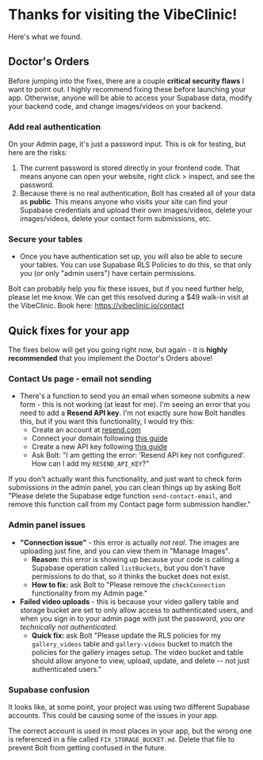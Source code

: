 # Thanks for visiting the VibeClinic!
Here's what we found.

## Doctor's Orders
Before jumping into the fixes, there are a couple **critical security flaws** I want to point out. I highly recommend fixing these before launching your app. Otherwise, anyone will be able to access your Supabase data, modify your backend code, and change images/videos on your backend.

### Add real authentication
On your Admin page, it's just a password input. This is ok for testing, but here are the risks:

1. The current password is stored directly in your frontend code. That means anyone can open your website, right click > inspect, and see the password.
2. Because there is no real authentication, Bolt has created all of your data as **public**. This means anyone who visits your site can find your Supabase credentials and upload their own images/videos, delete your images/videos, delete your contact form submissions, etc.

### Secure your tables
- Once you have authentication set up, you will also be able to secure your tables. You can use Supabase RLS Policies to do this, so that only you (or only "admin users") have certain permissions.

Bolt can probably help you fix these issues, but if you need further help, please let me know. We can get this resolved during a $49 walk-in visit at the VibeClinic. Book here: https://vibeclinic.io/contact

## Quick fixes for your app
The fixes below will get you going right now, but again - it is **highly recommended** that you implement the Doctor's Orders above!

### Contact Us page - email not sending
- There's a function to send you an email when someone submits a new form - this is not working (at least for me). I'm seeing an error that you need to add a **Resend API key**. I'm not exactly sure how Bolt handles this, but if you want this functionality, I would try this:
  - Create an account at [resend.com](https://resend.com/)
  - Connect your domain following [this guide](https://resend.com/docs/dashboard/domains/introduction)
  - Create a new API key following [this guide](https://resend.com/docs/dashboard/api-keys/introduction)
  - Ask Bolt: "I am getting the error: 'Resend API key not configured'. How can I add my `RESEND_API_KEY`?"

If you don't actually want this functionality, and just want to check form submissions in the admin panel, you can clean things up by asking Bolt "Please delete the Supabase edge function `send-contact-email`, and remove this function call from my Contact page form submission handler."

### Admin panel issues
- **"Connection issue"** - this error is actually _not real_. The images are uploading just fine, and you can view them in "Manage Images".
  - **Reason:** this error is showing up because your code is calling a Supabase operation called `listBuckets`, but you don't have permissions to do that, so it thinks the bucket does not exist.
  - **How to fix:** ask Bolt to "Please remove the `checkConnection` functionality from my Admin page."
- **Failed video uploads** - this is because your video gallery table and storage bucket are set to only allow access to authenticated users, and when you sign in to your admin page with just the password, _you are technically not authenticated._
  - **Quick fix:** ask Bolt "Please update the RLS policies for my `gallery_videos` table and `gallery-videos` bucket to match the policies for the gallery images setup. The video bucket and table should allow anyone to view, upload, update, and delete -- not just authenticated users."

### Supabase confusion
It looks like, at some point, your project was using two different Supabase accounts. This could be causing some of the issues in your app.

The correct account is used in most places in your app, but the wrong one is referenced in a file called `FIX_STORAGE_BUCKET.md`. Delete that file to prevent Bolt from getting confused in the future.
